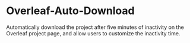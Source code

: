# Overleaf-Auto-Download
Automatically download the project after five minutes of inactivity on the Overleaf project page, and allow users to customize the inactivity time.
